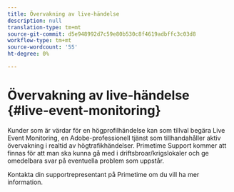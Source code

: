 ```yaml
---
title: Övervakning av live-händelse
description: null
translation-type: tm+mt
source-git-commit: d5e948992d7c59e80b530c8f4619adbffc3c03d8
workflow-type: tm+mt
source-wordcount: '55'
ht-degree: 0%

---
```



# Övervakning av live-händelse {#live-event-monitoring}

Kunder som är värdar för en högprofilhändelse kan som tillval begära Live Event Monitoring, en Adobe-professionell tjänst som tillhandahåller aktiv övervakning i realtid av högtrafikhändelser. Primetime Support kommer att finnas för att man ska kunna gå med i driftsbroar/krigslokaler och ge omedelbara svar på eventuella problem som uppstår.

Kontakta din supportrepresentant på Primetime om du vill ha mer information.
